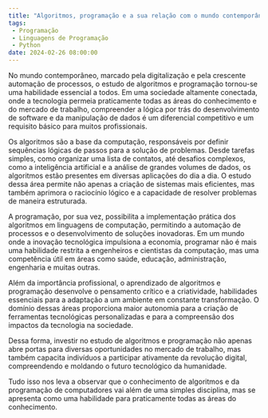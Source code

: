 ```yaml
---
title: "Algoritmos, programação e a sua relação com o mundo contemporâneo"
tags:
 - Programação
 - Linguagens de Programação
 - Python
date: 2024-02-26 08:00:00
---
```


No mundo contemporâneo, marcado pela digitalização e pela crescente automação de processos, o estudo de algoritmos e programação tornou-se uma habilidade essencial a todos. Em uma sociedade altamente conectada, onde a tecnologia permeia praticamente todas as áreas do conhecimento e do mercado de trabalho, compreender a lógica por trás do desenvolvimento de software e da manipulação de dados é um diferencial competitivo e um requisito básico para muitos profissionais.

Os algoritmos são a base da computação, responsáveis por definir sequências lógicas de passos para a solução de problemas. Desde tarefas simples, como organizar uma lista de contatos, até desafios complexos, como a inteligência artificial e a análise de grandes volumes de dados, os algoritmos estão presentes em diversas aplicações do dia a dia. O estudo dessa área permite não apenas a criação de sistemas mais eficientes, mas também aprimora o raciocínio lógico e a capacidade de resolver problemas de maneira estruturada.

A programação, por sua vez, possibilita a implementação prática dos algoritmos em linguagens de computação, permitindo a automação de processos e o desenvolvimento de soluções inovadoras. Em um mundo onde a inovação tecnológica impulsiona a economia, programar não é mais uma habilidade restrita a engenheiros e cientistas da computação, mas uma competência útil em áreas como saúde, educação, administração, engenharia e muitas outras.

Além da importância profissional, o aprendizado de algoritmos e programação desenvolve o pensamento crítico e a criatividade, habilidades essenciais para a adaptação a um ambiente em constante transformação. O domínio dessas áreas proporciona maior autonomia para a criação de ferramentas tecnológicas personalizadas e para a compreensão dos impactos da tecnologia na sociedade.

Dessa forma, investir no estudo de algoritmos e programação não apenas abre portas para diversas oportunidades no mercado de trabalho, mas também capacita indivíduos a participar ativamente da revolução digital, compreendendo e moldando o futuro tecnológico da humanidade.

Tudo isso nos leva a observar que o conhecimento de algoritmos e da programação de computadores vai além de uma simples disciplina, mas se apresenta como uma habilidade para praticamente todas as áreas do conhecimento. 